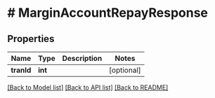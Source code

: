 # # MarginAccountRepayResponse

## Properties

Name | Type | Description | Notes
------------ | ------------- | ------------- | -------------
**tranId** | **int** |  | [optional]

[[Back to Model list]](../../README.md#models) [[Back to API list]](../../README.md#endpoints) [[Back to README]](../../README.md)
